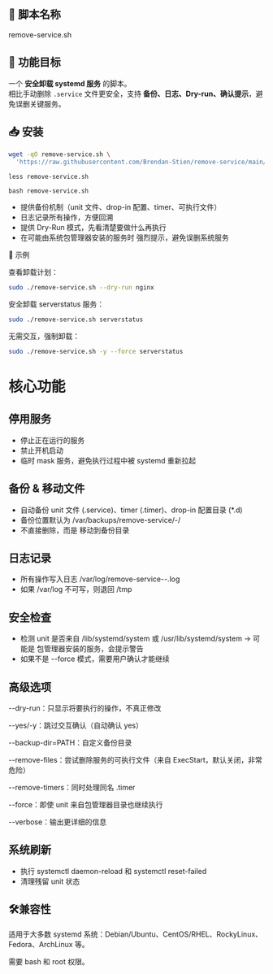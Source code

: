 ## 🔹 脚本名称
remove-service.sh

## 🔹 功能目标
一个 **安全卸载 systemd 服务** 的脚本。  
相比手动删除 `.service` 文件更安全，支持 **备份、日志、Dry-run、确认提示**，避免误删关键服务。

## 📥 安装

```bash
wget -qO remove-service.sh \
  'https://raw.githubusercontent.com/Brendan-Stien/remove-service/main/remove-service.sh'

```
` less remove-service.sh `

` bash remove-service.sh `

- 提供备份机制（unit 文件、drop-in 配置、timer、可执行文件）
- 日志记录所有操作，方便回溯
- 提供 Dry-Run 模式，先看清楚要做什么再执行
- 在可能由系统包管理器安装的服务时 强烈提示，避免误删系统服务

📝 示例

查看卸载计划：
```bash
sudo ./remove-service.sh --dry-run nginx
```

安全卸载 serverstatus 服务：
```bash
sudo ./remove-service.sh serverstatus
```

无需交互，强制卸载：
```bash
sudo ./remove-service.sh -y --force serverstatus
```

# 核心功能
## 停用服务

- 停止正在运行的服务
- 禁止开机启动
- 临时 mask 服务，避免执行过程中被 systemd 重新拉起
## 备份 & 移动文件

- 自动备份 unit 文件 (.service)、timer (.timer)、drop-in 配置目录 (*.d)
- 备份位置默认为 /var/backups/remove-service/<service>-<timestamp>/
- 不直接删除，而是 移动到备份目录

## 日志记录

- 所有操作写入日志 /var/log/remove-service-<service>-<timestamp>.log
- 如果 /var/log 不可写，则退回 /tmp


## 安全检查

- 检测 unit 是否来自 /lib/systemd/system 或 /usr/lib/systemd/system → 可能是 包管理器安装的服务，会提示警告
- 如果不是 --force 模式，需要用户确认才能继续

## 高级选项

--dry-run：只显示将要执行的操作，不真正修改

--yes/-y：跳过交互确认（自动确认 yes）

--backup-dir=PATH：自定义备份目录

--remove-files：尝试删除服务的可执行文件（来自 ExecStart，默认关闭，非常危险）

--remove-timers：同时处理同名 .timer

--force：即使 unit 来自包管理器目录也继续执行

--verbose：输出更详细的信息

## 系统刷新

- 执行 systemctl daemon-reload 和 systemctl reset-failed
- 清理残留 unit 状态

## 🛠️兼容性

适用于大多数 systemd 系统：Debian/Ubuntu、CentOS/RHEL、RockyLinux、Fedora、ArchLinux 等。

需要 bash 和 root 权限。

